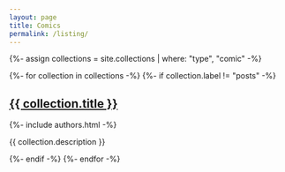 ```yaml
---
layout: page
title: Comics
permalink: /listing/
---
```

{%- assign collections = site.collections | where: "type", "comic" -%}

{%- for collection in collections -%}
    {%- if collection.label != "posts" -%}
    <div class="comic-list__comic">
        <h2 class="comic-list__title">
            <a href="{{ site.baseurl }}{{ collection.docs[0].url }}">
            {{ collection.title }}
            </a>
        </h2>
        <div class="comic-list__authors">
            {%- include authors.html -%}
        </div>
        <p>{{ collection.description }}</p>
    </div>
    {%- endif -%}
{%- endfor -%}
